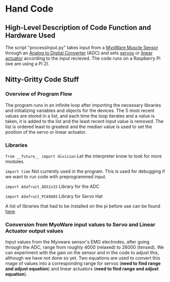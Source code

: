 # Hand Code

## High-Level Description of Code Function and Hardware Used

The script "processInput.py" takes input from a [MyoWare Muscle Sensor](https://www.adafruit.com/product/2699) through an [Analog to Digital Converter](https://www.adafruit.com/product/1085) (ADC) and sets [servos](https://www.sparkfun.com/products/9065) or [linear actuator](https://www.actuonix.com/PQ12-Micro-Linear-Actuators-s/1825.htm) according to the input recieved. The code runs on a Raspberry Pi (we are using a Pi 2).

## Nitty-Gritty Code Stuff

### Overview of Program Flow

The program runs in an infinite loop after importing the necessary libraries and initializing variables and objects for the devices. The 5 most recent values are stored in a list, and each time the loop iterates and a value is taken, it is added to the list and the least recent input value is removed. The list is ordered least to greatest and the median value is used to set the position of the servo or linear actuator. 

### Libraries
`from __future__ import division`
Let the interpreter know to look for more modules.

`import time`
Not currently used in the program. This is used for debugging if we want to run code with preprogrammed input.

`import Adafruit_ADS1x15`
Library for the ADC

`import Adafruit_PCA9685`
Library for Servo Hat

A list of libraries that had to be installed on the pi before use can be found [here](https://docs.google.com/document/d/1wVpSVv_SawRpC-WruQutOTwtWMYNuBGmzVt4C7Bn6ZA/edit?usp=sharing).

### Conversion from MyoWare input values to Servo and Linear Actuator output values

Input values from the Myoware sensor's EMG electrodes, after going through the ADC, range from roughly 4000 (relaxed) to 26000 (tensed). We can experiment with the gain on the sensor and in the code to adjust this, although we have not done so yet. Two equations are used to convert this rnage of values into a corresponding range for servos (**need to find range and adjust equation**) and linear actuators (**need to find range and adjust equation**).
